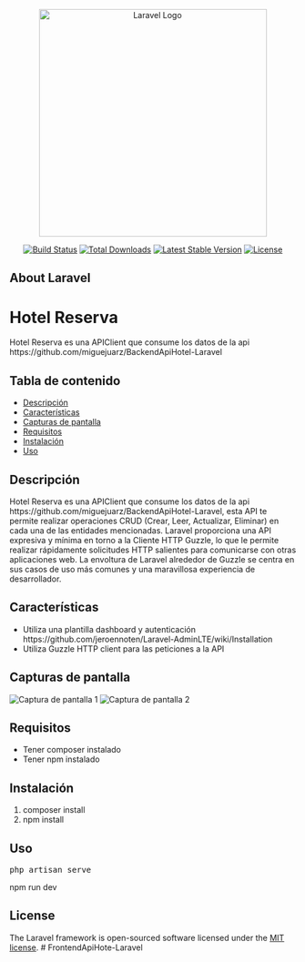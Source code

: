 <p align="center"><a href="https://laravel.com" target="_blank"><img src="https://raw.githubusercontent.com/laravel/art/master/logo-lockup/5%20SVG/2%20CMYK/1%20Full%20Color/laravel-logolockup-cmyk-red.svg" width="400" alt="Laravel Logo"></a></p>

<p align="center">
<a href="https://github.com/laravel/framework/actions"><img src="https://github.com/laravel/framework/workflows/tests/badge.svg" alt="Build Status"></a>
<a href="https://packagist.org/packages/laravel/framework"><img src="https://img.shields.io/packagist/dt/laravel/framework" alt="Total Downloads"></a>
<a href="https://packagist.org/packages/laravel/framework"><img src="https://img.shields.io/packagist/v/laravel/framework" alt="Latest Stable Version"></a>
<a href="https://packagist.org/packages/laravel/framework"><img src="https://img.shields.io/packagist/l/laravel/framework" alt="License"></a>
</p>

## About Laravel

<h1>Hotel Reserva</h1>

<p>Hotel Reserva es una APIClient que consume los datos de la api https://github.com/miguejuarz/BackendApiHotel-Laravel</p>

<h2>Tabla de contenido</h2>
<ul>
  <li><a href="#descripción">Descripción</a></li>
  <li><a href="#características">Características</a></li>
  <li><a href="#capturas-de-pantalla">Capturas de pantalla</a></li>
  <li><a href="#requisitos">Requisitos</a></li>
  <li><a href="#instalación">Instalación</a></li>
  <li><a href="#uso">Uso</a></li>
</ul>

<h2>Descripción</h2>
<p>Hotel Reserva es una APIClient que consume los datos de la api https://github.com/miguejuarz/BackendApiHotel-Laravel, esta API te permite realizar operaciones CRUD (Crear, Leer, Actualizar, Eliminar) en cada una de las entidades mencionadas. Laravel proporciona una API expresiva y mínima en torno a la Cliente HTTP Guzzle, lo que le permite realizar rápidamente solicitudes HTTP salientes para comunicarse con otras aplicaciones web. La envoltura de Laravel alrededor de Guzzle se centra en sus casos de uso más comunes y una maravillosa experiencia de desarrollador.</p>

<h2>Características</h2>
<ul>
  <li>Utiliza una plantilla dashboard y autenticación https://github.com/jeroennoten/Laravel-AdminLTE/wiki/Installation </li>
  <li>Utiliza  Guzzle HTTP client para las peticiones a la API</li>
</ul>

<h2>Capturas de pantalla</h2>
<img src="ruta/a/la/imagen.png" alt="Captura de pantalla 1">
<img src="ruta/a/otra/imagen.png" alt="Captura de pantalla 2">

<h2>Requisitos</h2>
<ul>
  <li>Tener composer instalado </li>
  <li>Tener npm instalado</li>
</ul>

<h2>Instalación</h2>
<ol>
  <li>composer install </li>
  <li>npm install</li>
</ol>

<h2>Uso</h2>
<pre>php artisan serve</code></pre>
<p>npm run dev</p>


## License

The Laravel framework is open-sourced software licensed under the [MIT license](https://opensource.org/licenses/MIT).
#   F r o n t e n d A p i H o t e - L a r a v e l 
 
 
